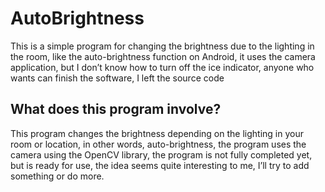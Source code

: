 # AutoBrightness

This is a simple program for changing the brightness due to the lighting in the room, like the auto-brightness function on Android, it uses the camera application, but I don’t know how to turn off the ice indicator, anyone who wants can finish the software, I left the source code

## What does this program involve?

This program changes the brightness depending on the lighting in your room or location, in other words, auto-brightness, the program uses the camera using the OpenCV library, the program is not fully completed yet, but is ready for use, the idea seems quite interesting to me, I’ll try to add something or do more.

